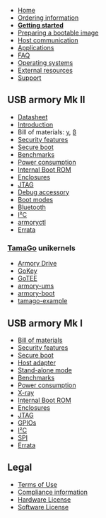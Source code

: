 * [Home](https://github.com/usbarmory/usbarmory/wiki)
* [Ordering information](https://github.com/usbarmory/usbarmory/wiki/Ordering-information)
* [**Getting started**](https://github.com/usbarmory/usbarmory/wiki/Starting)
* [Preparing a bootable image](https://github.com/usbarmory/usbarmory/wiki/Preparing-a-bootable-image)
* [Host communication](https://github.com/usbarmory/usbarmory/wiki/Host-communication)
* [Applications](https://github.com/usbarmory/usbarmory/wiki/Applications)
* [FAQ](https://github.com/usbarmory/usbarmory/wiki/Frequently-Asked-Questions-(FAQ))
* [Operating systems](https://github.com/usbarmory/usbarmory/wiki/Available-images)
* [External resources](https://github.com/usbarmory/usbarmory/wiki/External-resources)
* [Support](https://github.com/usbarmory/usbarmory/wiki#support)

## USB armory Mk II

* [Datasheet](https://github.com/usbarmory/usbarmory/wiki/media/usbarmory-mark-two-datasheet-rev2.0.pdf)
* [Introduction](https://github.com/usbarmory/usbarmory/wiki/Mk-II-Introduction)
* Bill of materials: [γ](https://usbarmory.github.io/BOM/usbarmory-mark-two.html), [β](https://usbarmory.github.io/BOM/usbarmory-mark-two-beta.html)
* [Security features](https://github.com/usbarmory/usbarmory/wiki/Hardware-security-features-(Mk-II))
* [Secure boot](https://github.com/usbarmory/usbarmory/wiki/Secure-boot-(Mk-II))
* [Benchmarks](https://github.com/usbarmory/usbarmory/wiki/Benchmarks-(Mk-II))
* [Power consumption](https://github.com/usbarmory/usbarmory/wiki/Power-consumption)
* [Internal Boot ROM](https://github.com/usbarmory/usbarmory/wiki/Internal-Boot-ROM-(Mk-II))
* [Enclosures](https://github.com/usbarmory/usbarmory/wiki/Enclosures-(Mk-II))
* [JTAG](https://github.com/usbarmory/usbarmory/wiki/JTAG-(Mk-II))
* [Debug accessory](https://github.com/usbarmory/usbarmory/tree/master/hardware/mark-two-debug-accessory)
* [Boot modes](https://github.com/usbarmory/usbarmory/wiki/Boot-Modes-(Mk-II))
* [Bluetooth](https://github.com/usbarmory/usbarmory/wiki/Bluetooth)
* [I²C](https://github.com/usbarmory/usbarmory/wiki/I²C-(Mk-II))
* [armoryctl](https://github.com/usbarmory/armoryctl)
* [Errata](https://github.com/usbarmory/usbarmory/wiki/Errata-(Mk-II))

### [TamaGo](https://github.com/usbarmory/tamago) unikernels

* [Armory Drive](https://github.com/usbarmory/armory-drive)
* [GoKey](https://github.com/usbarmory/GoKey)
* [GoTEE](https://github.com/usbarmory/GoTEE)
* [armory-ums](https://github.com/usbarmory/armory-ums)
* [armory-boot](https://github.com/usbarmory/armory-boot)
* [tamago-example](https://github.com/usbarmory/tamago-example)

## USB armory Mk I

* [Bill of materials](https://usbarmory.github.io/BOM/usbarmory-mark-one.html)
* [Security features](https://github.com/usbarmory/usbarmory/wiki/Hardware-security-features-(Mk-I))
* [Secure boot](https://github.com/usbarmory/usbarmory/wiki/Secure-boot-(Mk-I))
* [Host adapter](https://github.com/usbarmory/usbarmory/wiki/Host-adapter)
* [Stand-alone mode](https://github.com/usbarmory/usbarmory/wiki/Host-adapter)
* [Benchmarks](https://github.com/usbarmory/usbarmory/wiki/Benchmarks)
* [Power consumption](https://github.com/usbarmory/usbarmory/wiki/Power-consumption)
* [X-ray](https://github.com/usbarmory/usbarmory/wiki/X-ray)
* [Internal Boot ROM](https://github.com/usbarmory/usbarmory/wiki/Internal-Boot-ROM-(Mk-I))
* [Enclosures](https://github.com/usbarmory/usbarmory/wiki/Enclosures-(Mk-I))
* [JTAG](https://github.com/usbarmory/usbarmory/wiki/JTAG-(Mk-I))
* [GPIOs](https://github.com/usbarmory/usbarmory/wiki/GPIOs)
* [I²C](https://github.com/usbarmory/usbarmory/wiki/I²C)
* [SPI](https://github.com/usbarmory/usbarmory/wiki/SPI)
* [Errata](https://github.com/usbarmory/usbarmory/wiki/Errata-(Mk-I))

## Legal

* [Terms of Use](https://github.com/usbarmory/usbarmory/wiki/Terms-of-Use)
* [Compliance information](https://github.com/usbarmory/usbarmory/wiki/Compliance-information)
* [Hardware License](https://ohwr.org/cernohl)
* [Software License](https://www.gnu.org/licenses/gpl-3.0.en.html)
